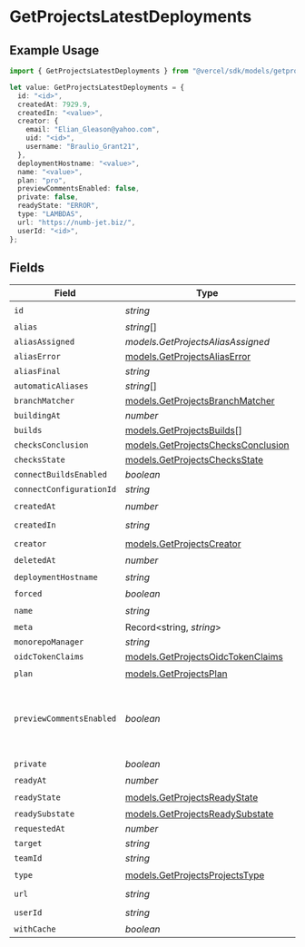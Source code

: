 # GetProjectsLatestDeployments

## Example Usage

```typescript
import { GetProjectsLatestDeployments } from "@vercel/sdk/models/getprojectsop.js";

let value: GetProjectsLatestDeployments = {
  id: "<id>",
  createdAt: 7929.9,
  createdIn: "<value>",
  creator: {
    email: "Elian_Gleason@yahoo.com",
    uid: "<id>",
    username: "Braulio_Grant21",
  },
  deploymentHostname: "<value>",
  name: "<value>",
  plan: "pro",
  previewCommentsEnabled: false,
  private: false,
  readyState: "ERROR",
  type: "LAMBDAS",
  url: "https://numb-jet.biz/",
  userId: "<id>",
};
```

## Fields

| Field                                                                          | Type                                                                           | Required                                                                       | Description                                                                    | Example                                                                        |
| ------------------------------------------------------------------------------ | ------------------------------------------------------------------------------ | ------------------------------------------------------------------------------ | ------------------------------------------------------------------------------ | ------------------------------------------------------------------------------ |
| `id`                                                                           | *string*                                                                       | :heavy_check_mark:                                                             | N/A                                                                            |                                                                                |
| `alias`                                                                        | *string*[]                                                                     | :heavy_minus_sign:                                                             | N/A                                                                            |                                                                                |
| `aliasAssigned`                                                                | *models.GetProjectsAliasAssigned*                                              | :heavy_minus_sign:                                                             | N/A                                                                            |                                                                                |
| `aliasError`                                                                   | [models.GetProjectsAliasError](../models/getprojectsaliaserror.md)             | :heavy_minus_sign:                                                             | N/A                                                                            |                                                                                |
| `aliasFinal`                                                                   | *string*                                                                       | :heavy_minus_sign:                                                             | N/A                                                                            |                                                                                |
| `automaticAliases`                                                             | *string*[]                                                                     | :heavy_minus_sign:                                                             | N/A                                                                            |                                                                                |
| `branchMatcher`                                                                | [models.GetProjectsBranchMatcher](../models/getprojectsbranchmatcher.md)       | :heavy_minus_sign:                                                             | N/A                                                                            |                                                                                |
| `buildingAt`                                                                   | *number*                                                                       | :heavy_minus_sign:                                                             | N/A                                                                            |                                                                                |
| `builds`                                                                       | [models.GetProjectsBuilds](../models/getprojectsbuilds.md)[]                   | :heavy_minus_sign:                                                             | N/A                                                                            |                                                                                |
| `checksConclusion`                                                             | [models.GetProjectsChecksConclusion](../models/getprojectschecksconclusion.md) | :heavy_minus_sign:                                                             | N/A                                                                            |                                                                                |
| `checksState`                                                                  | [models.GetProjectsChecksState](../models/getprojectschecksstate.md)           | :heavy_minus_sign:                                                             | N/A                                                                            |                                                                                |
| `connectBuildsEnabled`                                                         | *boolean*                                                                      | :heavy_minus_sign:                                                             | N/A                                                                            |                                                                                |
| `connectConfigurationId`                                                       | *string*                                                                       | :heavy_minus_sign:                                                             | N/A                                                                            |                                                                                |
| `createdAt`                                                                    | *number*                                                                       | :heavy_check_mark:                                                             | N/A                                                                            |                                                                                |
| `createdIn`                                                                    | *string*                                                                       | :heavy_check_mark:                                                             | N/A                                                                            |                                                                                |
| `creator`                                                                      | [models.GetProjectsCreator](../models/getprojectscreator.md)                   | :heavy_check_mark:                                                             | N/A                                                                            |                                                                                |
| `deletedAt`                                                                    | *number*                                                                       | :heavy_minus_sign:                                                             | N/A                                                                            |                                                                                |
| `deploymentHostname`                                                           | *string*                                                                       | :heavy_check_mark:                                                             | N/A                                                                            |                                                                                |
| `forced`                                                                       | *boolean*                                                                      | :heavy_minus_sign:                                                             | N/A                                                                            |                                                                                |
| `name`                                                                         | *string*                                                                       | :heavy_check_mark:                                                             | N/A                                                                            |                                                                                |
| `meta`                                                                         | Record<string, *string*>                                                       | :heavy_minus_sign:                                                             | N/A                                                                            |                                                                                |
| `monorepoManager`                                                              | *string*                                                                       | :heavy_minus_sign:                                                             | N/A                                                                            |                                                                                |
| `oidcTokenClaims`                                                              | [models.GetProjectsOidcTokenClaims](../models/getprojectsoidctokenclaims.md)   | :heavy_minus_sign:                                                             | N/A                                                                            |                                                                                |
| `plan`                                                                         | [models.GetProjectsPlan](../models/getprojectsplan.md)                         | :heavy_check_mark:                                                             | N/A                                                                            |                                                                                |
| `previewCommentsEnabled`                                                       | *boolean*                                                                      | :heavy_minus_sign:                                                             | Whether or not preview comments are enabled for the deployment                 | false                                                                          |
| `private`                                                                      | *boolean*                                                                      | :heavy_check_mark:                                                             | N/A                                                                            |                                                                                |
| `readyAt`                                                                      | *number*                                                                       | :heavy_minus_sign:                                                             | N/A                                                                            |                                                                                |
| `readyState`                                                                   | [models.GetProjectsReadyState](../models/getprojectsreadystate.md)             | :heavy_check_mark:                                                             | N/A                                                                            |                                                                                |
| `readySubstate`                                                                | [models.GetProjectsReadySubstate](../models/getprojectsreadysubstate.md)       | :heavy_minus_sign:                                                             | N/A                                                                            |                                                                                |
| `requestedAt`                                                                  | *number*                                                                       | :heavy_minus_sign:                                                             | N/A                                                                            |                                                                                |
| `target`                                                                       | *string*                                                                       | :heavy_minus_sign:                                                             | N/A                                                                            |                                                                                |
| `teamId`                                                                       | *string*                                                                       | :heavy_minus_sign:                                                             | N/A                                                                            |                                                                                |
| `type`                                                                         | [models.GetProjectsProjectsType](../models/getprojectsprojectstype.md)         | :heavy_check_mark:                                                             | N/A                                                                            |                                                                                |
| `url`                                                                          | *string*                                                                       | :heavy_check_mark:                                                             | N/A                                                                            |                                                                                |
| `userId`                                                                       | *string*                                                                       | :heavy_check_mark:                                                             | N/A                                                                            |                                                                                |
| `withCache`                                                                    | *boolean*                                                                      | :heavy_minus_sign:                                                             | N/A                                                                            |                                                                                |